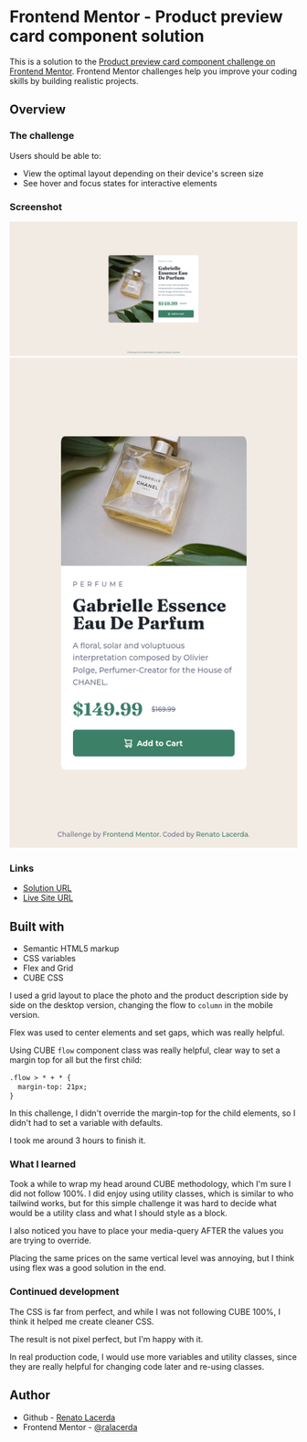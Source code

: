 # Frontend Mentor - Product preview card component solution

This is a solution to the [Product preview card component challenge on Frontend Mentor](https://www.frontendmentor.io/challenges/product-preview-card-component-GO7UmttRfa). Frontend Mentor challenges help you improve your coding skills by building realistic projects.

## Overview

### The challenge

Users should be able to:

- View the optimal layout depending on their device's screen size
- See hover and focus states for interactive elements

### Screenshot

![](./screenshot_desktop.png)
![](./screenshot_mobile.png)

### Links

- [Solution URL](https://github.com/ralacerda/product-preview-card)
- [Live Site URL](https://ralacerda.github.io/product-preview-card/)

## Built with

- Semantic HTML5 markup
- CSS variables
- Flex and Grid
- CUBE CSS

I used a grid layout to place the photo and the product description side by side on the desktop version, changing the flow to `column` in the mobile version.

Flex was used to center elements and set gaps, which was really helpful.

Using CUBE `flow` component class was really helpful, clear way to set a margin top for all but the first child:

```
.flow > * + * {
  margin-top: 21px;
}
```

In this challenge, I didn't override the margin-top for the child elements, so I didn't had to set a variable with defaults.

I took me around 3 hours to finish it.

### What I learned

Took a while to wrap my head around CUBE methodology, which I'm sure I did not follow 100%. I did enjoy using utility classes, which is similar to who tailwind works, but for this simple challenge it was hard to decide what would be a utility class and what I should style as a block.

I also noticed you have to place your media-query AFTER the values you are trying to override.

Placing the same prices on the same vertical level was annoying, but I think using flex was a good solution in the end.

### Continued development

The CSS is far from perfect, and while I was not following CUBE 100%, I think it helped me create cleaner CSS.

The result is not pixel perfect, but I'm happy with it.

In real production code, I would use more variables and utility classes, since they are really helpful for changing code later and re-using classes.

## Author

- Github - [Renato Lacerda](https://github.com/ralacerda)
- Frontend Mentor - [@ralacerda](https://www.frontendmentor.io/profile/ralacerda)
